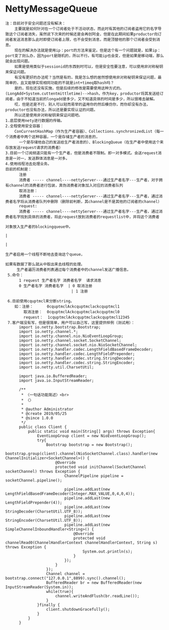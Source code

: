 # NettyMessageQueue
    注：目前对于安全问题还没有解决：
        主要就是如何针对在一个订阅者处于不活动状态，而此时有其他的订阅者盗用它的名字导致这个订阅者消失，虽然说下次来的时候还是会再创阿金，但是在此期间如果productor向订阅者发送消息那么此时即使订阅者上限，也不会受到消息，而是顶替他的那个订阅者会受到消息。
        现在的解决办法就是使用ip：port的方法来鉴定。但是这个有一个问题就是，如果ip：port变了则么办，因为port是随机的，所以不行。有可能ip也会变，但是如果是移动端，那么就会出现问题。
        如果是使用类似于sessionid的东西到时可以，但是安全性要注意，可以使用非对称秘钥来保证问题。
        有没有更好的办法呢？当然是有的，我是怎么想的居然想使用非对称秘钥来保证问题，最简单的，且又能够实现相同功能的不就是int+timeq取hash吗？
        是的，现在还没有实施，但是后续的修改是需要使用这种方式的。(LongAdd+System.cuttentmittletime)-->hash，作为key，productor将其发送给订阅者，由于不知道当前的longadd是多少，又不知道具体的时间是多少，所以很难去破解。
        哎，但是还是不行，别人可以轻而易举的盗用你的然后模仿你，而你却没有办法，productor也没有办法，所以还是要实现认证的问题。
        所以还是使用非对称秘钥来保证问题吧。
    1.底层使用nety进行数据的传输。
    2.全程使用安全容器：
        ConCurrentHashMap（作为生产者容器）、Collections.synchronizedList（每一个消费者中两个这种容器，一个是存储生产者的消息的，
          一个是存储他自己的发送给生产者消息的）、BlockingQueue（在生产者中使用这个来存放发送request请求的消费者）
    3.目前一个订阅频道只能有一个生产者，但是消费者不限制。即一对多模式。会送request消息是一对一，发送群体消息是一对多。
    4.使用线程池去处理业务。
    目前的机制是：
          注册
          消费者 ----- channel----nettyServer---通过生产者名字---生产者，对于拥有channel的消费者进行包装，真伪消费者对象加入对应的消费者队列
          取消注册：
          消费者 ----- channel----nettyServer---通过生产者名字---生产者，通过消费者名字将从消费者队列中删除（删除前判断，其channel是不是其他的订阅者的channel）
          request:
          消费者 ----- channel----nettyServer---通过生产者名字---生产者，通过消费者名字找到具体的消费者，将此request放到消费者的requestlist中，并将这个消费者
                                                                                  对象放入生产者的blockingqueue中。
                                                                                      |
                                                                                      |
                                                                                      生产者启用一个线程不断地去查询这个queue，
                                                                                      如果有数据了那么就从中取出来去线程的处理。
         生产者遍历消费者列表通过每个消费者中的channel发送广播信息。
     5.命令：
          1 request 生产者名字 消费者名字  请求消息
          0 生产者名字 消费者名字  | 0 取消注册
                                 | 1 注册
          
     6.目前使用cquptmcl来分断string。
        如：注册：      0cquptmclAckcquptmclackcquptmcl1
            取消注册：  0cquptmclAckcquptmclackcquptmcl0
            request：  1cquptmclAckcquptmclackcquptmcl12345
     7.客户端没有写，但是很简单，用户可以自己写，这里提供样例（测试用）：
          import io.netty.bootstrap.Bootstrap;
          import io.netty.channel.*;
          import io.netty.channel.nio.NioEventLoopGroup;
          import io.netty.channel.socket.SocketChannel;
          import io.netty.channel.socket.nio.NioSocketChannel;
          import io.netty.handler.codec.LengthFieldBasedFrameDecoder;
          import io.netty.handler.codec.LengthFieldPrepender;
          import io.netty.handler.codec.string.StringDecoder;
          import io.netty.handler.codec.string.StringEncoder;
          import io.netty.util.CharsetUtil;

          import java.io.BufferedReader;
          import java.io.InputStreamReader;

          /**
           * 〈一句话功能简述〉<br> 
           * 〈〉
           *
           * @author Administrator
           * @create 2019/05/25
           * @since 1.0.0
           */
          public class Client {
              public static void main(String[] args) throws Exception{
                  EventLoopGroup client = new NioEventLoopGroup();
                  try{
                      Bootstrap bootstrap = new Bootstrap();
                      bootstrap.group(client).channel(NioSocketChannel.class).handler(new ChannelInitializer<SocketChannel>() {
                          @Override
                          protected void initChannel(SocketChannel socketChannel) throws Exception {
                              ChannelPipeline pipeline = socketChannel.pipeline();

                              pipeline.addLast(new LengthFieldBasedFrameDecoder(Integer.MAX_VALUE,0,4,0,4));
                              pipeline.addLast(new LengthFieldPrepender(4));
                              pipeline.addLast(new StringDecoder(CharsetUtil.UTF_8));
                              pipeline.addLast(new StringEncoder(CharsetUtil.UTF_8));
                              pipeline.addLast(new SimpleChannelInboundHandler<String>() {
                                  @Override
                                  protected void channelRead0(ChannelHandlerContext channelHandlerContext, String s) throws Exception {
                                      System.out.println(s);
                                  }
                              });
                          }
                      });
                      Channel channel = bootstrap.connect("127.0.0.1",8899).sync().channel();
                      BufferedReader br = new BufferedReader(new InputStreamReader(System.in));
                      while(true){
                          channel.writeAndFlush(br.readLine());
                      }
                  }finally {
                      client.shutdownGracefully();
                  }
              }
          }
          
         
                                                                                   
                                                                                   
                                                                                    
